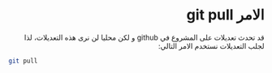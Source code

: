 <div dir="rtl">

# الامر git pull

قد تحدث تعديلات على المشروع في github و لكن محليا لن نرى هذه التعديلات، لذا لجلب التعديلات نستخدم الامر التالي:
<div dir="ltr">

```bash
git pull
```

</div>

</div>
